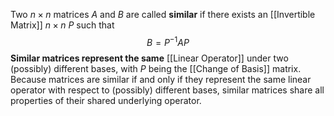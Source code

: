 Two $n\times n$ matrices $A$ and $B$ are called **similar** if there exists an [[Invertible Matrix]] $n\times n$ $P$ such that $$B = P^{-1}AP$$
**Similar matrices represent the same** [[Linear Operator]] under two (possibly) different bases, with $P$ being the [[Change of Basis]] matrix.
Because matrices are similar if and only if they represent the same linear operator with respect to (possibly) different bases, similar matrices share all properties of their shared underlying operator. 
